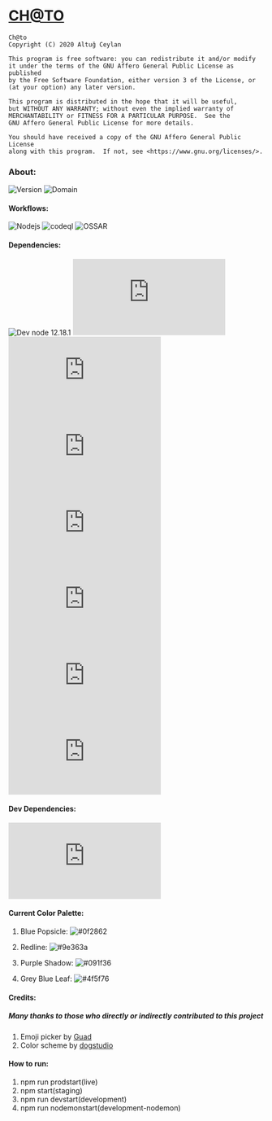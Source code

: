 <h1><a href="https://ch-to.com">CH@TO</a></h1>

    Ch@to
    Copyright (C) 2020 Altuğ Ceylan

    This program is free software: you can redistribute it and/or modify
    it under the terms of the GNU Affero General Public License as published
    by the Free Software Foundation, either version 3 of the License, or
    (at your option) any later version.

    This program is distributed in the hope that it will be useful,
    but WITHOUT ANY WARRANTY; without even the implied warranty of
    MERCHANTABILITY or FITNESS FOR A PARTICULAR PURPOSE.  See the
    GNU Affero General Public License for more details.

    You should have received a copy of the GNU Affero General Public License
    along with this program.  If not, see <https://www.gnu.org/licenses/>.

<h3>About:</h3>

![Version](https://img.shields.io/badge/CH%40TO-1.0.2--beta-success)
![Domain](https://img.shields.io/badge/Active%20Domain-ch--to.com-success)


<h4>Workflows:</h4>

![Nodejs](https://github.com/AranNomante/Ch-to/workflows/Node.js%20CI/badge.svg)
![codeql](https://github.com/AranNomante/Ch-to/workflows/CodeQL/badge.svg)
![OSSAR](https://github.com/AranNomante/Ch-to/workflows/OSSAR/badge.svg)


<h4>Dependencies:</h4>

![Dev node 12.18.1](https://img.shields.io/badge/Dev%20node-12.18.1-blue?logo=Node.js)
![express ^4.17.1](https://img.shields.io/badge/express-^4.17.1-blue?logo=Node.js)
![express-rate-limit](https://img.shields.io/badge/express--rate--limit-^5.2.3-blue?logo=Node.js)
![helmet ^4.2.0](https://img.shields.io/badge/helmet-^4.2.0-blue?logo=Node.js)
![socket.io ^3.0.4](https://img.shields.io/badge/socket.io-^3.0.4-blue?logo=Node.js)
![sanitize-html ^2.3.0](https://img.shields.io/badge/sanitize--html-^2.3.0-blue?logo=Node.js)
![express-slow-down ^1.4.0](https://img.shields.io/badge/express--slow--down-^1.4.0-blue?logo=Node.js)
![cross-env ^7.0.3](https://img.shields.io/badge/cross--env-^7.0.3-blue?logo=Node.js)

<h4>Dev Dependencies:</h4>

![nodemon ^2.0.6](https://img.shields.io/badge/nodemon-^2.0.6-blue?logo=Node.js)

<h4>Current Color Palette:</h4>

<ol>

<li>

  Blue Popsicle: ![#0f2862](https://via.placeholder.com/15/0f2862/000000?text=+)

</li>

<li>

  Redline: ![#9e363a](https://via.placeholder.com/15/9e363a/000000?text=+)

</li>

<li>

  Purple Shadow: ![#091f36](https://via.placeholder.com/15/091f36/000000?text=+)

</li>

<li>

  Grey Blue Leaf: ![#4f5f76](https://via.placeholder.com/15/4f5f76/000000?text=+)

</li>
</ol>


<h4>Credits:</h4>

<h5>Many thanks to those who directly or indirectly contributed to this project</h5>

<ol>
  <li>Emoji picker by <a href="https://github.com/Guad/simple-emoji-picker">Guad</a></li>
  <li>Color scheme by <a href="https://dogstudio.co/">dogstudio</a></li>
</ol>

<h4>How to run:</h4>

<ol>
<li>npm run prodstart(live)</li>
<li>npm start(staging)</li>
<li>npm run devstart(development)</li>
<li>npm run nodemonstart(development-nodemon)</li>
</ol>
